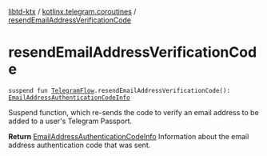 [libtd-ktx](../index.md) / [kotlinx.telegram.coroutines](index.md) / [resendEmailAddressVerificationCode](./resend-email-address-verification-code.md)

# resendEmailAddressVerificationCode

`suspend fun `[`TelegramFlow`](../kotlinx.telegram.core/-telegram-flow/index.md)`.resendEmailAddressVerificationCode(): `[`EmailAddressAuthenticationCodeInfo`](https://tdlibx.github.io/td/docs/org/drinkless/td/libcore/telegram/TdApi.EmailAddressAuthenticationCodeInfo.html)

Suspend function, which re-sends the code to verify an email address to be added to a user's
Telegram Passport.

**Return**
[EmailAddressAuthenticationCodeInfo](https://tdlibx.github.io/td/docs/org/drinkless/td/libcore/telegram/TdApi.EmailAddressAuthenticationCodeInfo.html) Information about the email address authentication
code that was sent.

